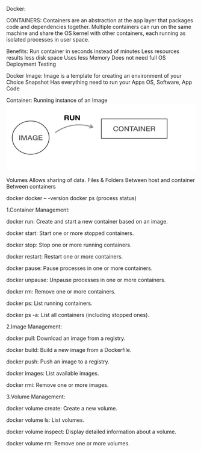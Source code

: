 Docker:



CONTAINERS:
Containers are an abstraction at the app layer that
packages code and dependencies together.
Multiple containers can run on the same machine and share the
OS kernel with other containers, each running as isolated processes in user space.


Benefits:
Run container in seconds instead of minutes
Less resources results less disk space
Uses less Memory
Does not need full OS
Deployment
Testing



Docker Image:
Image is a template for creating an environment of your Choice
Snapshot
Has everything need to run your Apps
OS, Software, App Code



Container:
Running instance of an Image
![Alt Text](/container.png)



Volumes
Allows sharing of data. Files & Folders
Between host and container
Between containers


docker
docker – -version
docker ps (process status)


1.Container Management:

docker run: Create and start a new container based on an image.

docker start: Start one or more stopped containers.

docker stop: Stop one or more running containers.

docker restart: Restart one or more containers.

docker pause: Pause processes in one or more containers.

docker unpause: Unpause processes in one or more containers.

docker rm: Remove one or more containers.

docker ps: List running containers.

docker ps -a: List all containers (including stopped ones).



2.Image Management:

docker pull: Download an image from a registry.

docker build: Build a new image from a Dockerfile.

docker push: Push an image to a registry.

docker images: List available images.

docker rmi: Remove one or more images.


3.Volume Management:

docker volume create: Create a new volume.

docker volume ls: List volumes.

docker volume inspect: Display detailed information about a volume.

docker volume rm: Remove one or more volumes.
